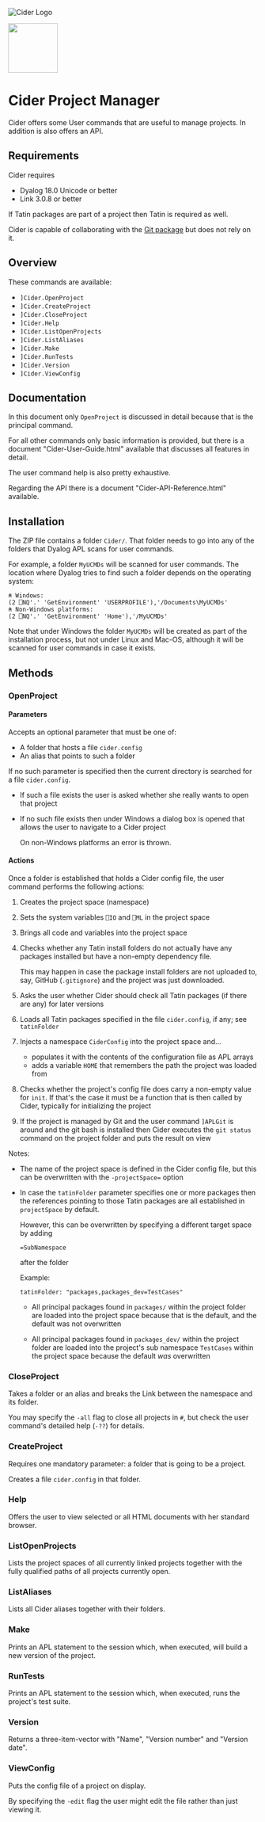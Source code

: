 ![Cider Logo](https://github.com/aplteam/cider/blob/main/Assets/Cider-Logo.png?raw=true)


<image src="https://github.com/aplteam/cider/blob/main/Assets/Cider-Logo.png?raw-true" width="100" height="100">


# Cider Project Manager

Cider offers some User commands that are useful to manage projects. In addition is also offers an API.


## Requirements

Cider requires 

* Dyalog 18.0 Unicode or better 
* Link 3.0.8 or better

If Tatin packages are part of a project then Tatin is required as well.

Cider is capable of collaborating with the [Git package](https://github.com/aplteam/APLGit2) but does not rely on it.


## Overview

These commands are available:

* `]Cider.OpenProject`
* `]Cider.CreateProject`
* `]Cider.CloseProject`
* `]Cider.Help`
* `]Cider.ListOpenProjects`
* `]Cider.ListAliases`
* `]Cider.Make`
* `]Cider.RunTests`
* `]Cider.Version`
* `]Cider.ViewConfig`

## Documentation

In this document only `OpenProject` is discussed in detail because that is the principal command.

For all other commands only basic information is provided, but there is a document "Cider-User-Guide.html" available that discusses all features in detail.

The user command help is also pretty exhaustive.

Regarding the API there is a document "Cider-API-Reference.html" available.


## Installation

The ZIP file contains a folder `Cider/`. That folder needs to go into any of the folders that Dyalog APL scans for user commands.

For example, a folder `MyUCMDs` will be scanned for user commands. The location where Dyalog tries to find such a folder depends on the operating system:

```
⍝ Windows:
(2 ⎕NQ'.' 'GetEnvironment' 'USERPROFILE'),'/Documents\MyUCMDs'
⍝ Non-Windows platforms:
(2 ⎕NQ'.' 'GetEnvironment' 'Home'),'/MyUCMDs'
```

Note that under Windows the folder `MyUCMDs` will be created as part of the installation process, but not under Linux and Mac-OS, although it will be scanned for user commands in case it exists.


## Methods


### OpenProject


#### Parameters

Accepts an optional parameter that must be one of:

* A folder that hosts a file `cider.config`
* An alias that points to such a folder

If no such parameter is specified then the current directory is searched for a file `cider.config`. 

* If such a file exists the user is asked whether she really wants to open that project
* If no such file exists then under Windows a dialog box is opened that allows the user to navigate to a Cider project

  On non-Windows platforms an error is thrown.


#### Actions 

Once a folder is established that holds a Cider config file, the user command performs the following actions:

1. Creates the project space (namespace)
1. Sets the system variables `⎕IO` and `⎕ML` in the project space
1. Brings all code and variables into the project space
1. Checks whether any Tatin install folders do not actually have any packages installed but have a non-empty dependency file.

   This may happen in case the package install folders are not uploaded to, say, GitHub (`.gitignore`) and the project was just downloaded.
1. Asks the user whether Cider should check all Tatin packages (if there are any) for later versions 
1. Loads all Tatin packages specified in the file `cider.config`, if any; see `tatinFolder`
1. Injects a namespace `CiderConfig` into the project space and...
   * populates it with the contents of the configuration file as APL arrays
   * adds a variable `HOME` that remembers the path the project was loaded from   
1. Checks whether the project's config file does carry a non-empty value for `init`. If that's the case it must be a function that is then called by Cider, typically for initializing the project
1. If the project is managed by Git and the user command `]APLGit` is around and the git bash is installed then Cider executes the `git status` command on the project folder and puts the result on view

Notes:

* The name of the project space is defined in the Cider config file, but this can be overwritten with the `-projectSpace=` option
* In case the `tatinFolder` parameter specifies one or more packages then the references pointing to those Tatin packages are all established in `projectSpace` by default.

  However, this can be overwritten by specifying a different target space by adding 

  `=SubNamespace`

  after the folder

  Example:

  ```
  tatinFolder: "packages,packages_dev=TestCases"
  ```

  * All principal packages found in `packages/` within the project folder are loaded into the project space because that is the default, and  the default was not overwritten

  * All principal packages found in `packages_dev/` within the project folder  are loaded into the project's sub namespace `TestCases` within the project space because the default _was_ overwritten

### CloseProject

Takes a folder or an alias and breaks the Link between the namespace and its folder.

You may specify the `-all` flag to close all projects in `#`, but check the user command's detailed help (`-??`) for details.


### CreateProject

Requires one mandatory parameter: a folder that is going to be a project. 

Creates a file `cider.config` in that folder.

 
### Help

Offers the user to view selected or all HTML documents with her standard browser.

### ListOpenProjects

Lists the project spaces of all currently linked projects together with the fully qualified paths of all projects currently open.


### ListAliases

Lists all Cider aliases together with their folders.


### Make

Prints an APL statement to the session which, when executed, will build a new version of the project.


### RunTests

Prints an APL statement to the session which, when executed, runs the project's test suite.


### Version

Returns a three-item-vector with "Name", "Version number" and "Version date".


### ViewConfig

Puts the config file of a project on display. 

By specifying the `-edit` flag the user might edit the file rather than just viewing it.
